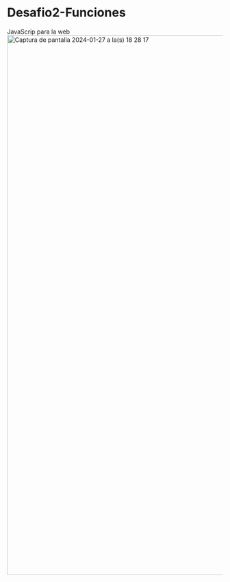 # Desafio2-Funciones
JavaScrip para la web
<img width="1260" alt="Captura de pantalla 2024-01-27 a la(s) 18 28 17" src="https://github.com/niconstvc/Desafio3-Funciones/assets/120123429/12b557ae-02fd-401e-9825-0fd60623e927">
